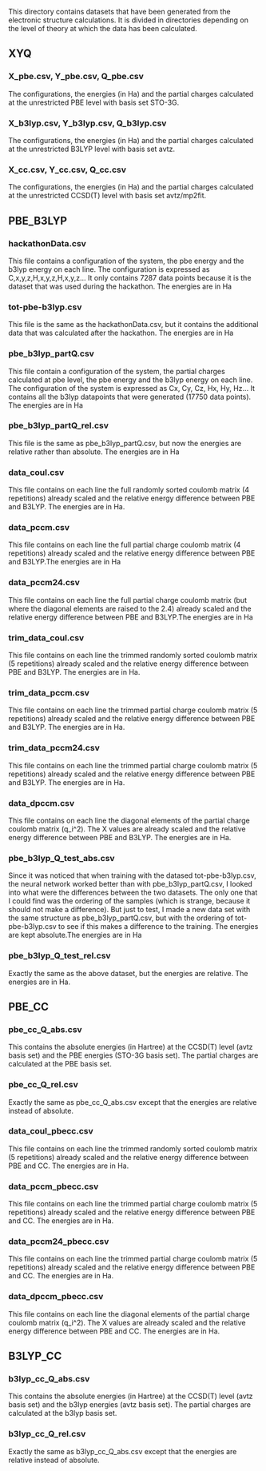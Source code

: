 This directory contains datasets that have been generated from the electronic structure calculations. It is divided in directories depending on the level of theory at which the data has been calculated.

## XYQ

### X_pbe.csv, Y_pbe.csv, Q_pbe.csv
The configurations, the energies (in Ha) and the partial charges calculated at the unrestricted PBE level with basis set STO-3G.


### X_b3lyp.csv, Y_b3lyp.csv, Q_b3lyp.csv
The configurations, the energies (in Ha) and the partial charges calculated at the unrestricted B3LYP level with basis set avtz.


### X_cc.csv, Y_cc.csv, Q_cc.csv
The configurations, the energies (in Ha) and the partial charges calculated at the unrestricted CCSD(T) level with basis set avtz/mp2fit.



## PBE_B3LYP

### hackathonData.csv

This file contains a configuration of the system, the pbe energy and the b3lyp energy on each line. The configuration is expressed as C,x,y,z,H,x,y,z,H,x,y,z...
It only contains 7287 data points because it is the dataset that was used during the hackathon. The energies are in Ha 

### tot-pbe-b3lyp.csv

This file is the same as the hackathonData.csv, but it contains the additional data that was calculated after the hackathon. The energies are in Ha 

### pbe_b3lyp_partQ.csv

This file contain a configuration of the system, the partial charges calculated at pbe level, the pbe energy and the b3lyp energy on each line. The configuration of the system is expressed as Cx, Cy, Cz, Hx, Hy, Hz...
It contains all the b3lyp datapoints that were generated (17750 data points). The energies are in Ha 

### pbe_b3lyp_partQ_rel.csv

This file is the same as pbe_b3lyp_partQ.csv, but now the energies are relative rather than absolute. The energies are in Ha 

### data_coul.csv

This file contains on each line the full randomly sorted coulomb matrix (4 repetitions) already scaled and the relative energy difference between PBE and B3LYP. The energies are in Ha.

### data_pccm.csv

This file contains on each line the full partial charge coulomb matrix (4 repetitions) already scaled and the relative energy difference between PBE and B3LYP.The energies are in Ha

### data_pccm24.csv

This file contains on each line the full partial charge coulomb matrix (but where the diagonal elements are raised to the 2.4) already scaled and the relative energy difference between PBE and B3LYP.The energies are in Ha


### trim_data_coul.csv

This file contains on each line the trimmed randomly sorted coulomb matrix (5 repetitions) already scaled and the relative energy difference between PBE and B3LYP. The energies are in Ha.

### trim_data_pccm.csv

This file contains on each line the trimmed partial charge coulomb matrix (5 repetitions) already scaled and the relative energy difference between PBE and B3LYP. The energies are in Ha.

### trim_data_pccm24.csv

This file contains on each line the trimmed partial charge coulomb matrix (5 repetitions) already scaled and the relative energy difference between PBE and B3LYP. The energies are in Ha.

### data_dpccm.csv

This file contains on each line the diagonal elements of the partial charge coulomb matrix (q_i^2). The X values are already scaled and the relative energy difference between PBE and B3LYP. The energies are in Ha.

### pbe_b3lyp_Q_test_abs.csv

Since it was noticed that when training with the datased tot-pbe-b3lyp.csv, the neural network worked better than with pbe_b3lyp_partQ.csv, I looked into what were the differences between the two datasets. The only one that I could find was the ordering of the samples (which is strange, because it should not make a difference). But just to test, I made a new data set with the same structure as pbe_b3lyp_partQ.csv, but with the ordering of tot-pbe-b3lyp.csv to see if this makes a difference to the training. The energies are kept absolute.The energies are in Ha

### pbe_b3lyp_Q_test_rel.csv

Exactly the same as the above dataset, but the energies are relative. The energies are in Ha.


## PBE_CC

### pbe_cc_Q_abs.csv

This contains the absolute energies (in Hartree) at the CCSD(T) level (avtz basis set) and the PBE energies (STO-3G basis set). The partial charges are calculated at the PBE basis set.

### pbe_cc_Q_rel.csv

Exactly the same as pbe_cc_Q_abs.csv except that the energies are relative instead of absolute.

### data_coul_pbecc.csv

This file contains on each line the trimmed randomly sorted coulomb matrix (5 repetitions) already scaled and the relative energy difference between PBE and CC. The energies are in Ha.

### data_pccm_pbecc.csv

This file contains on each line the trimmed partial charge coulomb matrix (5 repetitions) already scaled and the relative energy difference between PBE and CC. The energies are in Ha.

### data_pccm24_pbecc.csv

This file contains on each line the trimmed partial charge coulomb matrix (5 repetitions) already scaled and the relative energy difference between PBE and CC. The energies are in Ha.

### data_dpccm_pbecc.csv

This file contains on each line the diagonal elements of the partial charge coulomb matrix (q_i^2). The X values are already scaled and the relative energy difference between PBE and CC. The energies are in Ha.


## B3LYP_CC

### b3lyp_cc_Q_abs.csv

This contains the absolute energies (in Hartree) at the CCSD(T) level (avtz basis set) and the b3lyp energies (avtz basis set). The partial charges are calculated at the b3lyp basis set.

### b3lyp_cc_Q_rel.csv

Exactly the same as b3lyp_cc_Q_abs.csv except that the energies are relative instead of absolute.


